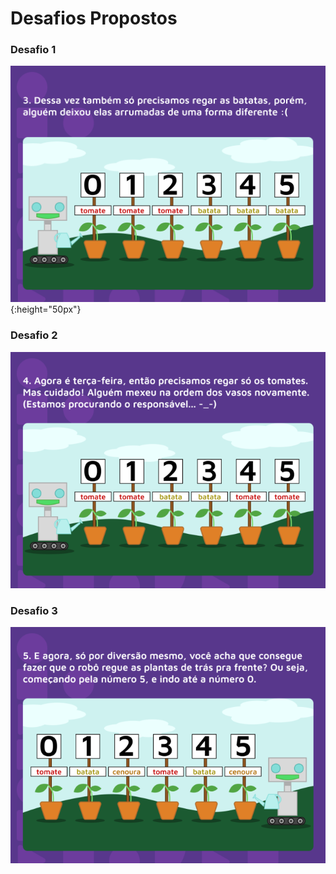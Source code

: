 # Desafios Propostos


### Desafio 1

![desafio 1](https://github.com/lucasInCoffePower/TalentoCloud-FrontEnd/blob/main/Modulo1-Introducao_a_programacao/DesafiosPropostos/img/Aula_05_-_Loop_03.png){:height="50px"}


### Desafio 2

![desafio 2](https://github.com/lucasInCoffePower/TalentoCloud-FrontEnd/blob/main/Modulo1-Introducao_a_programacao/DesafiosPropostos/img/Aula_05_-_Loop_04.png)


### Desafio 3

![desafio 3](https://github.com/lucasInCoffePower/TalentoCloud-FrontEnd/blob/main/Modulo1-Introducao_a_programacao/DesafiosPropostos/img/Aula_05_-_Loop_05.png)




